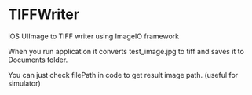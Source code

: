 TIFFWriter
==========

iOS UIImage to TIFF writer using ImageIO framework

When you run application it converts test_image.jpg to tiff and saves it to Documents folder.

You can just check filePath in code to get result image path. (useful for simulator)
